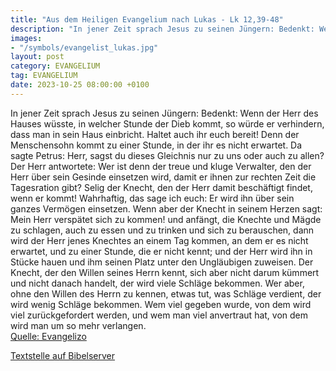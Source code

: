 ```yaml
---
title: "Aus dem Heiligen Evangelium nach Lukas - Lk 12,39-48"
description: "In jener Zeit sprach Jesus zu seinen Jüngern: Bedenkt: Wenn der Herr des Hauses wüsste, in welcher Stunde der Dieb kommt, so würde er verhindern, dass man in sein Haus einbricht. Haltet auch ihr euch bereit! Denn der Menschensohn kommt zu einer Stunde, in der ihr es nicht erwarte...."
images:
- "/symbols/evangelist_lukas.jpg"
layout: post
category: EVANGELIUM
tag: EVANGELIUM
date: 2023-10-25 08:00:00 +0100
---
```

In jener Zeit sprach Jesus zu seinen Jüngern: Bedenkt: Wenn der Herr des Hauses wüsste, in welcher Stunde der Dieb kommt, so würde er verhindern, dass man in sein Haus einbricht.
Haltet auch ihr euch bereit! Denn der Menschensohn kommt zu einer Stunde, in der ihr es nicht erwartet.<!--more-->
Da sagte Petrus: Herr, sagst du dieses Gleichnis nur zu uns oder auch zu allen?
Der Herr antwortete: Wer ist denn der treue und kluge Verwalter, den der Herr über sein Gesinde einsetzen wird, damit er ihnen zur rechten Zeit die Tagesration gibt?
Selig der Knecht, den der Herr damit beschäftigt findet, wenn er kommt!
Wahrhaftig, das sage ich euch: Er wird ihn über sein ganzes Vermögen einsetzen.
Wenn aber der Knecht in seinem Herzen sagt: Mein Herr verspätet sich zu kommen! und anfängt, die Knechte und Mägde zu schlagen, auch zu essen und zu trinken und sich zu berauschen,
dann wird der Herr jenes Knechtes an einem Tag kommen, an dem er es nicht erwartet, und zu einer Stunde, die er nicht kennt; und der Herr wird ihn in Stücke hauen und ihm seinen Platz unter den Ungläubigen zuweisen.
Der Knecht, der den Willen seines Herrn kennt, sich aber nicht darum kümmert und nicht danach handelt, der wird viele Schläge bekommen.
Wer aber, ohne den Willen des Herrn zu kennen, etwas tut, was Schläge verdient, der wird wenig Schläge bekommen. Wem viel gegeben wurde, von dem wird viel zurückgefordert werden, und wem man viel anvertraut hat, von dem wird man um so mehr verlangen.<br>
[Quelle: Evangelizo](https://evangeliumtagfuertag.org/DE/gospel)

[Textstelle auf Bibelserver](https://www.bibleserver.com/EU/Lukas12,39-48)
